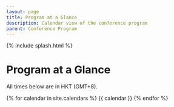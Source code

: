 ```yaml
---
layout: page
title: Program at a Glance
description: Calendar view of the conference program
parent: Conference Program
---
```


{% include splash.html %}

# Program at a Glance

All times below are in HKT (GMT+8).

{% for calendar in site.calendars %}
{{ calendar }}
{% endfor %}
